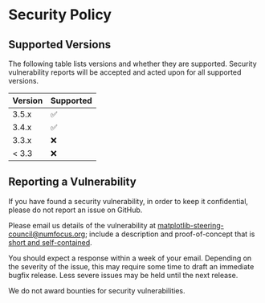 # Security Policy

## Supported Versions

The following table lists versions and whether they are supported. Security
vulnerability reports will be accepted and acted upon for all supported
versions.

| Version | Supported          |
| ------- | ------------------ |
| 3.5.x   | :white_check_mark: |
| 3.4.x   | :white_check_mark: |
| 3.3.x   | :x:                |
| < 3.3   | :x:                |


## Reporting a Vulnerability

If you have found a security vulnerability, in order to keep it confidential,
please do not report an issue on GitHub.

Please email us details of the vulnerability at matplotlib-steering-council@numfocus.org;
include a description and proof-of-concept that is [short and
self-contained](http://www.sscce.org/).

You should expect a response within a week of your email. Depending on the
severity of the issue, this may require some time to draft an immediate bugfix
release. Less severe issues may be held until the next release.

We do not award bounties for security vulnerabilities.
